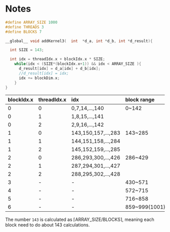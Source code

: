 # Notes

```cpp
#define ARRAY_SIZE 1000
#define THREADS 3
#define BLOCKS 7

__global__ void addKernel3(  int  *d_a, int *d_b, int *d_result){

  int SIZE = 143;

  int idx = threadIdx.x + blockIdx.x * SIZE;
    while(idx < (SIZE*(blockIdx.x+1)) && idx < ARRAY_SIZE ){
      d_result[idx] = d_a[idx] + d_b[idx];
      //d_result[idx] = idx;
      idx += blockDim.x;
    }
}
```

| blockIdx.x    | threadIdx.x   | idx                 | block range  |
| :------------ |:--------------| :-------------------| :----------- |
| 0             | 0             | 0,7,14,...,140      | 0~142        |
| 0             | 1             | 1,8,15,...,141      |
| 0             | 2             | 2,9,16,...,142      |
| 1             | 0             | 143,150,157,...,283 | 143~285      |
| 1             | 1             | 144,151,158,...,284 |
| 1             | 2             | 145,152,159,...,285 |
| 2             | 0             | 286,293,300,...,426 | 286~429      |
| 2             | 1             | 287,294,301,...,427 |
| 2             | 2             | 288,295,302,...,428 |
| 3             | -             | -                   | 430~571      |
| 4             | -             | -                   | 572~715      |
| 5             | -             | -                   | 716~858      |
| 6             | -             | -                   | 859~999(1001)|

The number `143` is calculated as ⌈ARRAY_SIZE/BLOCKS⌉, meaning each block need to do about 143 calculations.
